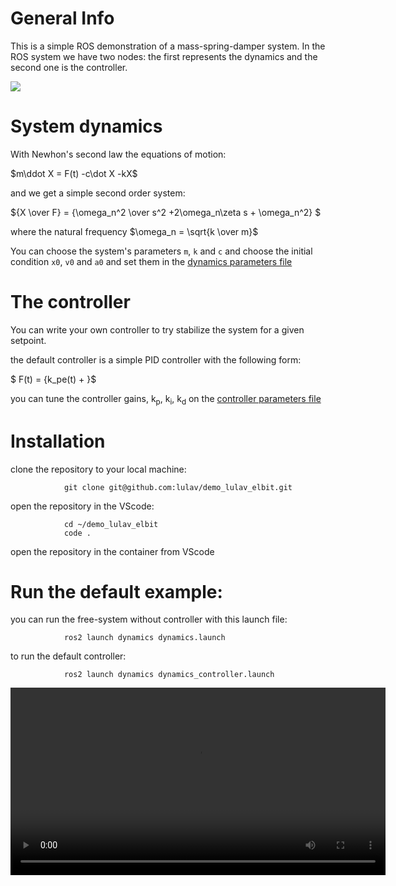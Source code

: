 # General Info

This is a simple ROS demonstration of a mass-spring-damper system.
In the ROS system we have two nodes: the first represents the dynamics and the second one is the controller.

![](https://user-images.githubusercontent.com/58637596/194471956-3d61c70f-3d68-4e00-90c7-8a64c35b29aa.png)

# System dynamics

With Newhon's second law the equations of motion:

$m\ddot X =  F(t) -c\dot X -kX$

and we get a simple second order system:

${X \over F} = {\omega_n^2 \over s^2 +2\omega_n\zeta s + \omega_n^2} $

where the natural frequency $\omega_n = \sqrt{k \over m}$

You can choose the system's parameters `m`, `k` and `c` and choose the initial condition `x0`, `v0` and `a0` and set them in the [dynamics parameters file](https://github.com/lulav/demo_lulav_elbit/blob/foxy/src/dynamics/config/params.yaml)


# The controller

You can write your own controller to try stabilize the system for a given setpoint.

the default controller is a simple PID controller with the following form:

$ F(t) = {k_pe(t) + }$

you can tune the controller gains, k<sub>p</sub>, k<sub>i</sub>, k<sub>d</sub> on the [controller parameters file](https://github.com/lulav/demo_lulav_elbit/blob/foxy/src/controller/config/params.yaml)


# Installation

clone the repository to your local machine:
                
                git clone git@github.com:lulav/demo_lulav_elbit.git

open the repository in the VScode:

                cd ~/demo_lulav_elbit
                code .

open the repository in the container from VScode

# Run the default example:

you can run the free-system without controller with this launch file:

                ros2 launch dynamics dynamics.launch


to run the default controller:

                ros2 launch dynamics dynamics_controller.launch


<video src='https://user-images.githubusercontent.com/58637596/194520348-c97344c0-b9be-4ad5-ba11-29188c18011e.mp4' width=600/>


